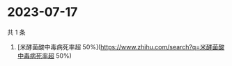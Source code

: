 # 2023-07-17

共 1 条

<!-- BEGIN -->
<!-- 最后更新时间 Mon Jul 17 2023 07:07:35 GMT+0800 (China Standard Time) -->

1. [米酵菌酸中毒病死率超
   50%](https://www.zhihu.com/search?q=米酵菌酸中毒病死率超 50%)

<!-- END -->
